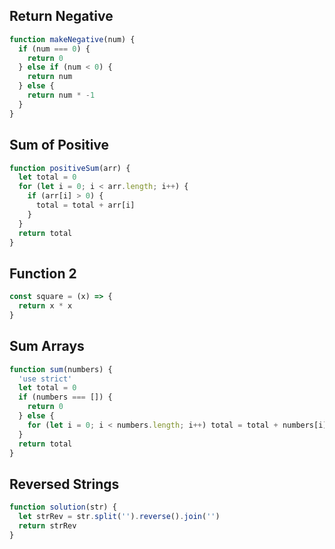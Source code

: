 ## Return Negative

```js
function makeNegative(num) {
  if (num === 0) {
    return 0
  } else if (num < 0) {
    return num
  } else {
    return num * -1
  }
}
```

## Sum of Positive

```js
function positiveSum(arr) {
  let total = 0
  for (let i = 0; i < arr.length; i++) {
    if (arr[i] > 0) {
      total = total + arr[i]
    }
  }
  return total
}
```

## Function 2

```js
const square = (x) => {
  return x * x
}
```

## Sum Arrays

```js
function sum(numbers) {
  'use strict'
  let total = 0
  if (numbers === []) {
    return 0
  } else {
    for (let i = 0; i < numbers.length; i++) total = total + numbers[i]
  }
  return total
}
```

## Reversed Strings

```js
function solution(str) {
  let strRev = str.split('').reverse().join('')
  return strRev
}
```

